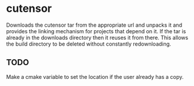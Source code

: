# cutensor

Downloads the cutensor tar from the appropriate url and unpacks it and provides the linking mechanism for projects that depend on it. If the tar is already in the downloads directory then it reuses it from there. This allows the build directory to be deleted without constantly redownloading.

## TODO

Make a cmake variable to set the location if the user already has a copy.